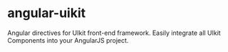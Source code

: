 angular-uikit
=============

Angular directives for UIkit front-end framework. Easily integrate all UIkit Components into your AngularJS project.
